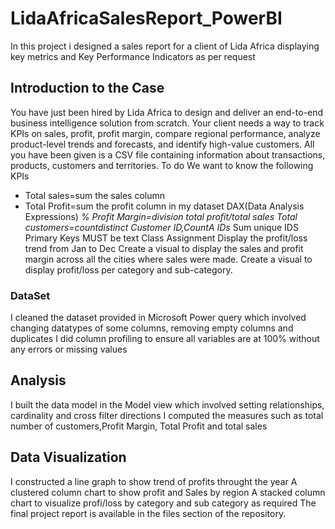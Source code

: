 # LidaAfricaSalesReport_PowerBI
In this project i designed a sales report for a client of Lida Africa displaying key metrics and Key Performance Indicators as per request
## Introduction to the Case
You have just been hired by Lida Africa to design and deliver an end-to-end business intelligence solution from scratch.
Your client needs a way to track KPIs on sales, profit, profit margin, compare regional performance, analyze product-level trends and forecasts, and identify high-value customers.
All you have been given is a CSV file containing information about transactions, products, customers and territories.
To do
We want to know the following KPIs
- Total sales=sum the sales column
- Total Profit=sum the profit column in my dataset
DAX(Data Analysis Expressions)
*% Profit Margin=division total profit/total sales*
*Total customers=countdistinct Customer ID,CountA IDs*
Sum unique IDS 
Primary Keys MUST be text
Class Assignment 
Display the profit/loss trend from Jan to Dec
Create a visual to display the sales and profit margin across all the cities where sales were made.
Create a visual to display profit/loss per category and sub-category.
### DataSet
I cleaned the dataset provided in Microsoft Power query which involved changing datatypes of some columns, removing empty columns and duplicates
I did column profiling to ensure all variables are at 100% without any errors or missing values
## Analysis
I built the data model in the Model view which involved setting relationships, cardinality and cross filter directions
I computed the measures such as total number of customers,Profit Margin, Total Profit and total sales
## Data Visualization
I constructed a line graph to show trend of profits throught the year
A clustered column chart to show profit and Sales by region
A stacked column chart to visualize profi/loss by category and sub category as required
The final project report is available in the files section of the repository.
